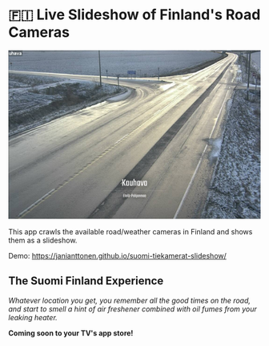 # :finland: Live Slideshow of Finland's Road Cameras
![Screenshot](screenshot.png)

This app crawls the available road/weather cameras in Finland and shows them as a slideshow.

Demo: https://janianttonen.github.io/suomi-tiekamerat-slideshow/

## The Suomi Finland Experience
_Whatever location you get, you remember all the good times on the road, and start to smell a hint of air freshener combined with oil fumes from your leaking heater._

**Coming soon to your TV's app store!**
